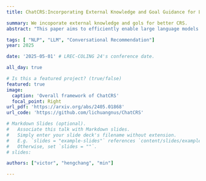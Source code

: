 ```yaml
---
title: ChatCRS:Incorporating External Knowledge and Goal Guidance for LLM-based Conversational Recommender Systems

summary: We incoporate external knowledge and gols for better CRS. 
abstract: "This paper aims to efficiently enable large language models (LLMs) to use external knowledge and goal guidance in conversa- tional recommender system (CRS) tasks. Advanced LLMs (e.g., ChatGPT) are limited in domain-specific CRS tasks for 1) generating grounded responses with recommendation- oriented knowledge, or 2) proactively leading the conversations through different dialogue goals. In this work, we first analyze those limitations through a comprehensive evaluation, showing the necessity of external knowledge and goal guidance which contribute sig- nificantly to the recommendation accuracy and language quality. In light of this finding, we propose a novel ChatCRS framework to decompose the complex CRS task into several sub-tasks through the implementation of 1) a knowledge retrieval agent using a tool-augmented approach to reason over external knowledge bases and 2) a goal-planning agent for dialogue goal prediction. Incorporating those external inputs, LLMs proactively plan interactions and generate outputs with rich information. Experiments on two multi-goal CRS datasets reveal that ChatCRS sets new state-of-the-art benchmarks, improving language quality of informativeness by 17% and proactivity by 27%, with tenfold recommendation accuracy enhancement"

tags: [ "NLP", "LLM", "Conversational Recommendation"]
year: 2025

date: '2025-05-01' # LREC-COLING 24's conference date. 

all_day: true

# Is this a featured project? (true/false)
featured: true
image:
  caption: 'Overall framework of ChatCRS'
  focal_point: Right
url_pdf: 'https://arxiv.org/abs/2405.01868'
url_code: 'https://github.com/lichuangnus/ChatCRS'

# Markdown Slides (optional).
#   Associate this talk with Markdown slides.
#   Simply enter your slide deck's filename without extension.
#   E.g. `slides = "example-slides"` references `content/slides/example-slides.md`.
#   Otherwise, set `slides = ""`.
# slides:

authors: ["victor", "hengchang", "min"]

---
```


